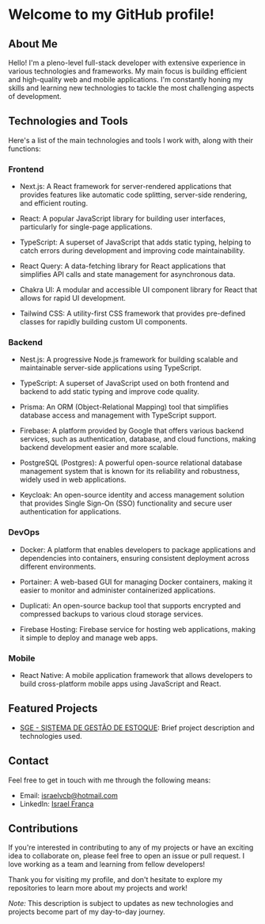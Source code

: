 # Welcome to my GitHub profile!

## About Me

Hello! I'm a pleno-level full-stack developer with extensive experience in various technologies and frameworks. My main focus is building efficient and high-quality web and mobile applications. I'm constantly honing my skills and learning new technologies to tackle the most challenging aspects of development.

## Technologies and Tools

Here's a list of the main technologies and tools I work with, along with their functions:

### Frontend

- Next.js: A React framework for server-rendered applications that provides features like automatic code splitting, server-side rendering, and efficient routing.

- React: A popular JavaScript library for building user interfaces, particularly for single-page applications.

- TypeScript: A superset of JavaScript that adds static typing, helping to catch errors during development and improving code maintainability.

- React Query: A data-fetching library for React applications that simplifies API calls and state management for asynchronous data.

- Chakra UI: A modular and accessible UI component library for React that allows for rapid UI development.

- Tailwind CSS: A utility-first CSS framework that provides pre-defined classes for rapidly building custom UI components.

### Backend

- Nest.js: A progressive Node.js framework for building scalable and maintainable server-side applications using TypeScript.

- TypeScript: A superset of JavaScript used on both frontend and backend to add static typing and improve code quality.

- Prisma: An ORM (Object-Relational Mapping) tool that simplifies database access and management with TypeScript support.

- Firebase: A platform provided by Google that offers various backend services, such as authentication, database, and cloud functions, making backend development easier and more scalable.

- PostgreSQL (Postgres): A powerful open-source relational database management system that is known for its reliability and robustness, widely used in web applications.

- Keycloak: An open-source identity and access management solution that provides Single Sign-On (SSO) functionality and secure user authentication for applications.

### DevOps

- Docker: A platform that enables developers to package applications and dependencies into containers, ensuring consistent deployment across different environments.

- Portainer: A web-based GUI for managing Docker containers, making it easier to monitor and administer containerized applications.

- Duplicati: An open-source backup tool that supports encrypted and compressed backups to various cloud storage services.

- Firebase Hosting: Firebase service for hosting web applications, making it simple to deploy and manage web apps.

### Mobile

- React Native: A mobile application framework that allows developers to build cross-platform mobile apps using JavaScript and React.

## Featured Projects

- [SGE - SISTEMA DE GESTÃO DE ESTOQUE](https://github.com/israelvcb/SGE-ESTOQUE): Brief project description and technologies used.

## Contact

Feel free to get in touch with me through the following means:

- Email: israelvcb@hotmail.com
- LinkedIn: [Israel França](https://br.linkedin.com/in/israel-fran%C3%A7a)

## Contributions

If you're interested in contributing to any of my projects or have an exciting idea to collaborate on, please feel free to open an issue or pull request. I love working as a team and learning from fellow developers!

Thank you for visiting my profile, and don't hesitate to explore my repositories to learn more about my projects and work!

*Note:* This description is subject to updates as new technologies and projects become part of my day-to-day journey.
